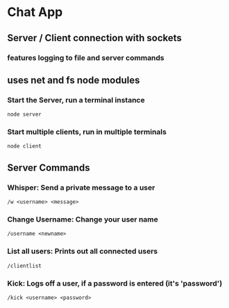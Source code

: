 # Chat App
## Server / Client connection with sockets
### features logging to file and server commands
## uses net and fs node modules

### Start the Server, run a terminal instance
`node server`

### Start multiple clients, run in multiple terminals
`node client`

## Server Commands
### Whisper: Send a private message to a user
`/w <username> <message>`

### Change Username: Change your user name
`/username <newname>`

### List all users: Prints out all connected users
`/clientlist`

### Kick: Logs off a user, if a password is entered (it's 'password')
`/kick <username> <password>`